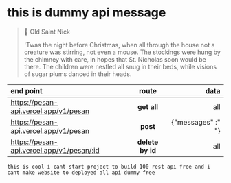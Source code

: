 # this is dummy api message

> 🎅 Old Saint Nick
>
> 'Twas the night before Christmas, when all through the house not a creature was stirring, not even a mouse. The stockings were hung by the chimney with care, in hopes that St. Nicholas soon would be there. The children were nestled all snug in their beds, while visions of sugar plums danced in their heads.

| end point |  route  | data |
|:-----|:--------:|------:|
| https://pesan-api.vercel.app/v1/pesan | **get all** | all  |
| https://pesan-api.vercel.app/v1/pesan |  **post** |  {"messages" :" "} |
| https://pesan-api.vercel.app/v1/pesan/:id | **delete by id** | all |


```jdata json input
this is cool i cant start project to build 100 rest api free and i cant make website to deployed all api dummy free
```

